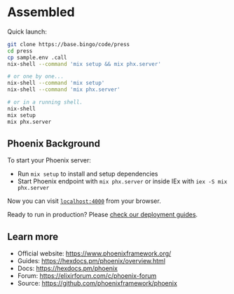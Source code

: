 # Assembled

Quick launch:

```bash
git clone https://base.bingo/code/press
cd press
cp sample.env .call
nix-shell --command 'mix setup && mix phx.server'

# or one by one...
nix-shell --command 'mix setup'
nix-shell --command 'mix phx.server'

# or in a running shell.
nix-shell
mix setup
mix phx.server
```

## Phoenix Background

To start your Phoenix server:

  * Run `mix setup` to install and setup dependencies
  * Start Phoenix endpoint with `mix phx.server` or inside IEx with `iex -S mix phx.server`

Now you can visit [`localhost:4000`](http://localhost:4000) from your browser.

Ready to run in production? Please [check our deployment guides](https://hexdocs.pm/phoenix/deployment.html).

## Learn more

  * Official website: https://www.phoenixframework.org/
  * Guides: https://hexdocs.pm/phoenix/overview.html
  * Docs: https://hexdocs.pm/phoenix
  * Forum: https://elixirforum.com/c/phoenix-forum
  * Source: https://github.com/phoenixframework/phoenix
